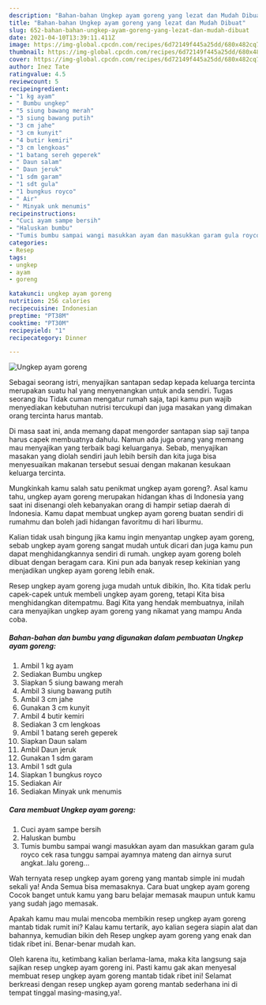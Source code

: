 ```yaml
---
description: "Bahan-bahan Ungkep ayam goreng yang lezat dan Mudah Dibuat"
title: "Bahan-bahan Ungkep ayam goreng yang lezat dan Mudah Dibuat"
slug: 652-bahan-bahan-ungkep-ayam-goreng-yang-lezat-dan-mudah-dibuat
date: 2021-04-10T13:39:11.411Z
image: https://img-global.cpcdn.com/recipes/6d72149f445a25dd/680x482cq70/ungkep-ayam-goreng-foto-resep-utama.jpg
thumbnail: https://img-global.cpcdn.com/recipes/6d72149f445a25dd/680x482cq70/ungkep-ayam-goreng-foto-resep-utama.jpg
cover: https://img-global.cpcdn.com/recipes/6d72149f445a25dd/680x482cq70/ungkep-ayam-goreng-foto-resep-utama.jpg
author: Inez Tate
ratingvalue: 4.5
reviewcount: 5
recipeingredient:
- "1 kg ayam"
- " Bumbu ungkep"
- "5 siung bawang merah"
- "3 siung bawang putih"
- "3 cm jahe"
- "3 cm kunyit"
- "4 butir kemiri"
- "3 cm lengkoas"
- "1 batang sereh geperek"
- " Daun salam"
- " Daun jeruk"
- "1 sdm garam"
- "1 sdt gula"
- "1 bungkus royco"
- " Air"
- " Minyak unk menumis"
recipeinstructions:
- "Cuci ayam sampe bersih"
- "Haluskan bumbu"
- "Tumis bumbu sampai wangi masukkan ayam dan masukkan garam gula royco cek rasa tunggu sampai ayamnya mateng dan airnya surut angkat..lalu goreng..."
categories:
- Resep
tags:
- ungkep
- ayam
- goreng

katakunci: ungkep ayam goreng 
nutrition: 256 calories
recipecuisine: Indonesian
preptime: "PT38M"
cooktime: "PT30M"
recipeyield: "1"
recipecategory: Dinner

---
```



![Ungkep ayam goreng](https://img-global.cpcdn.com/recipes/6d72149f445a25dd/680x482cq70/ungkep-ayam-goreng-foto-resep-utama.jpg)

Sebagai seorang istri, menyajikan santapan sedap kepada keluarga tercinta merupakan suatu hal yang menyenangkan untuk anda sendiri. Tugas seorang ibu Tidak cuman mengatur rumah saja, tapi kamu pun wajib menyediakan kebutuhan nutrisi tercukupi dan juga masakan yang dimakan orang tercinta harus mantab.

Di masa  saat ini, anda memang dapat mengorder santapan siap saji tanpa harus capek membuatnya dahulu. Namun ada juga orang yang memang mau menyajikan yang terbaik bagi keluarganya. Sebab, menyajikan masakan yang diolah sendiri jauh lebih bersih dan kita juga bisa menyesuaikan makanan tersebut sesuai dengan makanan kesukaan keluarga tercinta. 



Mungkinkah kamu salah satu penikmat ungkep ayam goreng?. Asal kamu tahu, ungkep ayam goreng merupakan hidangan khas di Indonesia yang saat ini disenangi oleh kebanyakan orang di hampir setiap daerah di Indonesia. Kamu dapat membuat ungkep ayam goreng buatan sendiri di rumahmu dan boleh jadi hidangan favoritmu di hari liburmu.

Kalian tidak usah bingung jika kamu ingin menyantap ungkep ayam goreng, sebab ungkep ayam goreng sangat mudah untuk dicari dan juga kamu pun dapat menghidangkannya sendiri di rumah. ungkep ayam goreng boleh dibuat dengan beragam cara. Kini pun ada banyak resep kekinian yang menjadikan ungkep ayam goreng lebih enak.

Resep ungkep ayam goreng juga mudah untuk dibikin, lho. Kita tidak perlu capek-capek untuk membeli ungkep ayam goreng, tetapi Kita bisa menghidangkan ditempatmu. Bagi Kita yang hendak membuatnya, inilah cara menyajikan ungkep ayam goreng yang nikamat yang mampu Anda coba.

<!--inarticleads1-->

##### Bahan-bahan dan bumbu yang digunakan dalam pembuatan Ungkep ayam goreng:

1. Ambil 1 kg ayam
1. Sediakan  Bumbu ungkep
1. Siapkan 5 siung bawang merah
1. Ambil 3 siung bawang putih
1. Ambil 3 cm jahe
1. Gunakan 3 cm kunyit
1. Ambil 4 butir kemiri
1. Sediakan 3 cm lengkoas
1. Ambil 1 batang sereh geperek
1. Siapkan  Daun salam
1. Ambil  Daun jeruk
1. Gunakan 1 sdm garam
1. Ambil 1 sdt gula
1. Siapkan 1 bungkus royco
1. Sediakan  Air
1. Sediakan  Minyak unk menumis




<!--inarticleads2-->

##### Cara membuat Ungkep ayam goreng:

1. Cuci ayam sampe bersih
1. Haluskan bumbu
1. Tumis bumbu sampai wangi masukkan ayam dan masukkan garam gula royco cek rasa tunggu sampai ayamnya mateng dan airnya surut angkat..lalu goreng...




Wah ternyata resep ungkep ayam goreng yang mantab simple ini mudah sekali ya! Anda Semua bisa memasaknya. Cara buat ungkep ayam goreng Cocok banget untuk kamu yang baru belajar memasak maupun untuk kamu yang sudah jago memasak.

Apakah kamu mau mulai mencoba membikin resep ungkep ayam goreng mantab tidak rumit ini? Kalau kamu tertarik, ayo kalian segera siapin alat dan bahannya, kemudian bikin deh Resep ungkep ayam goreng yang enak dan tidak ribet ini. Benar-benar mudah kan. 

Oleh karena itu, ketimbang kalian berlama-lama, maka kita langsung saja sajikan resep ungkep ayam goreng ini. Pasti kamu gak akan menyesal membuat resep ungkep ayam goreng mantab tidak ribet ini! Selamat berkreasi dengan resep ungkep ayam goreng mantab sederhana ini di tempat tinggal masing-masing,ya!.


